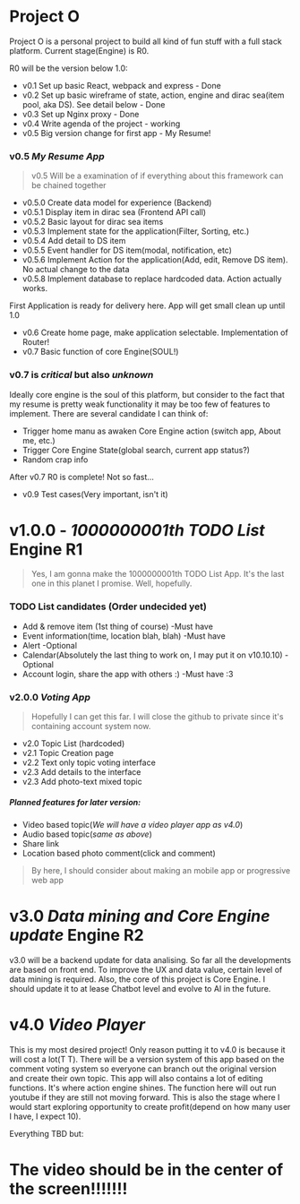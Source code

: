 # Project O

Project O is a personal project to build all kind of fun stuff with a full stack platform. Current stage(Engine) is R0.

R0 will be the version below 1.0:
  - v0.1 Set up basic React, webpack and express - Done
  - v0.2 Set up basic wireframe of state, action, engine and dirac sea(item pool, aka DS). See detail below - Done
  - v0.3 Set up Nginx proxy - Done
  - v0.4 Write agenda of the project - working
  - v0.5 Big version change for first app - My Resume!
### v0.5 *My Resume App*
> v0.5 Will be a examination of if everything about this framework can be chained together
  - v0.5.0 Create data model for experience (Backend)
  - v0.5.1 Display item in dirac sea (Frontend API call)
  - v0.5.2 Basic layout for dirac sea items
  - v0.5.3 Implement state for the application(Filter, Sorting, etc.)
  - v0.5.4 Add detail to DS item
  - v0.5.5 Event handler for DS item(modal, notification, etc)
  - v0.5.6 Implement Action for the application(Add, edit, Remove DS item). No actual change to the data
  - v0.5.8 Implement database to replace hardcoded data. Action actually works.
 
 First Application is ready for delivery here. App will get small clean up until 1.0

  - v0.6 Create home page, make application selectable. Implementation of Router!
  - v0.7 Basic function of core Engine(SOUL!)

### v0.7 is *critical* but also *unknown*
Ideally core engine is the soul of this platform, but consider to the fact that my resume is pretty weak functionality it may be too few of features to implement. There are several candidate I can think of:
  - Trigger home manu as awaken Core Engine action (switch app, About me, etc.)
  - Trigger Core Engine State(global search, current app status?)
  - Random crap info
 
After v0.7 R0 is complete! Not so fast...

  - v0.9 Test cases(Very important, isn't it)

# v1.0.0 -  *1000000001th TODO List* Engine R1
> Yes, I am gonna make the 1000000001th TODO List App. 
> It's the last one in this planet I promise. 
> Well, hopefully.
### TODO List candidates (Order undecided yet)
  - Add & remove item (1st thing of course) -Must have
  - Event information(time, location blah, blah) -Must have
  - Alert -Optional
  - Calendar(Absolutely the last thing to work on, I may put it on v10.10.10) -Optional
  - Account login, share the app with others :) -Must have :3
  
  
### v2.0.0 *Voting App*
> Hopefully I can get this far. I will close the github to private since it's containing account system now.
  - v2.0 Topic List (hardcoded)
  - v2.1 Topic Creation page
  - v2.2 Text only topic voting interface
  - v2.3 Add details to the interface
  - v2.3 Add photo-text mixed topic
  
 ##### Planned features for later version:
   - Video based topic(*We will have a video player app as v4.0*)
   - Audio based topic(*same as above*)
   - Share link
   - Location based photo comment(click and comment)
   
> By here, I should consider about making an mobile app or progressive web app

# v3.0 *Data mining and Core Engine update* Engine R2
v3.0 will be a backend update for data analising. So far all the developments are based on front end. To improve the UX and data value, certain level of data mining is required. Also, the core of this project is Core Engine. I should update it to at lease Chatbot level and evolve to AI in the future.

# v4.0 *Video Player*
This is my most desired project! Only reason putting it to v4.0 is because it will cost a lot(T T). There will be a version system of this app based on the comment voting system so everyone can branch out the original version and create their own topic. This app will also contains a lot of editing functions. It's where action engine shines. The function here will out run youtube if they are still not moving forward. This is also the stage where I would start exploring opportunity to create profit(depend on how many user I have, I expect 10).

Everything TBD but:
# The video should be in the center of the screen!!!!!!!


  
